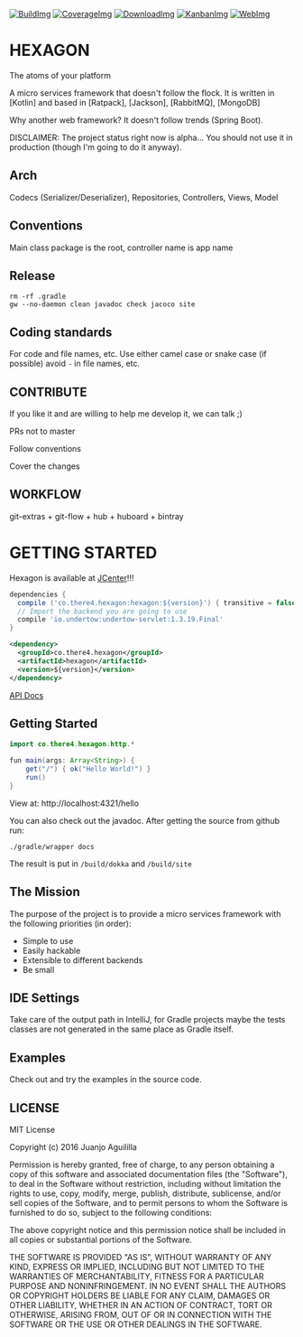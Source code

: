 [![BuildImg]][Build] [![CoverageImg]][Coverage]
[![DownloadImg]][Download] [![KanbanImg]][Kanban]
[![WebImg]][Web]

[BuildImg]: https://travis-ci.org/jamming/hexagon.svg?branch=master
[Build]: https://travis-ci.org/jamming/hexagon

[CoverageImg]: https://codecov.io/github/jamming/hexagon/coverage.svg?branch=master
[Coverage]: https://codecov.io/github/jamming/hexagon?branch=master

[DownloadImg]: https://img.shields.io/bintray/v/jamming/maven/Hexagon.svg
[Download]: https://bintray.com/jamming/maven/Hexagon/_latestVersion

[KanbanImg]: https://img.shields.io/badge/kanban-huboard-blue.svg
[Kanban]: https://huboard.com/jamming/hexagon

[WebImg]: https://img.shields.io/badge/web-there4.co%2Fhexagon-blue.svg
[Web]: http://there4.co/hexagon


HEXAGON
=======

The atoms of your platform

A micro services framework that doesn't follow the flock. It is written in [Kotlin] and based in
[Ratpack], [Jackson], [RabbitMQ], [MongoDB]

Why another web framework? It doesn't follow trends (Spring Boot).

DISCLAIMER: The project status right now is alpha... You should not use it in production (though
I'm going to do it anyway).


## Arch

Codecs (Serializer/Deserializer), Repositories, Controllers, Views, Model


## Conventions

Main class package is the root, controller name is app name

## Release

    rm -rf .gradle
    gw --no-daemon clean javadoc check jacoco site

## Coding standards

For code and file names, etc. Use either camel case or snake case (if possible)
avoid `-` in file names, etc.


CONTRIBUTE
----------

If you like it and are willing to help me develop it, we can talk ;)

PRs not to master

Follow conventions

Cover the changes


WORKFLOW
--------

git-extras + git-flow + hub + huboard + bintray


GETTING STARTED
===============

Hexagon is available at [JCenter]!!!

```groovy
dependencies {
  compile ('co.there4.hexagon:hexagon:${version}') { transitive = false }
  // Import the backend you are going to use
  compile 'io.undertow:undertow-servlet:1.3.19.Final'
}
```

```xml
<dependency>
  <groupId>co.there4.hexagon</groupId>
  <artifactId>hexagon</artifactId>
  <version>${version}</version>
</dependency>
```

[API Docs](http://there4.co/hexagon/dokka/)

[JCenter]: https://bintray.com/jamming/maven/Hexagon


Getting Started
---------------

```java
import co.there4.hexagon.http.*

fun main(args: Array<String>) {
    get("/") { ok("Hello World!") }
    run()
}
```

View at: http://localhost:4321/hello

You can also check out the javadoc. After getting the source from github run:

    ./gradle/wrapper docs

The result is put in `/build/dokka` and `/build/site`


The Mission
-----------

The purpose of the project is to provide a micro services framework with the following priorities (in
order):

* Simple to use
* Easily hackable
* Extensible to different backends
* Be small


IDE Settings
------------

Take care of the output path in IntelliJ, for Gradle projects maybe the tests classes are not
generated in the same place as Gradle itself.


Examples
---------

Check out and try the examples in the source code.

<!---
[Code Examples][Examples]
[Examples]: https://github.com/jamming/hexagon/tree/master/src/test/kotlin/hexagon/Examples.kt

You can also check the [integration tests][tests]
[tests]: https://github.com/jamming/hexagon/tree/master/src/test/kotlin/hexagon/it/undertow
-->


LICENSE
-------

MIT License

Copyright (c) 2016 Juanjo Aguililla

Permission is hereby granted, free of charge, to any person obtaining a copy
of this software and associated documentation files (the "Software"), to deal
in the Software without restriction, including without limitation the rights
to use, copy, modify, merge, publish, distribute, sublicense, and/or sell
copies of the Software, and to permit persons to whom the Software is
furnished to do so, subject to the following conditions:

The above copyright notice and this permission notice shall be included in all
copies or substantial portions of the Software.

THE SOFTWARE IS PROVIDED "AS IS", WITHOUT WARRANTY OF ANY KIND, EXPRESS OR
IMPLIED, INCLUDING BUT NOT LIMITED TO THE WARRANTIES OF MERCHANTABILITY,
FITNESS FOR A PARTICULAR PURPOSE AND NONINFRINGEMENT. IN NO EVENT SHALL THE
AUTHORS OR COPYRIGHT HOLDERS BE LIABLE FOR ANY CLAIM, DAMAGES OR OTHER
LIABILITY, WHETHER IN AN ACTION OF CONTRACT, TORT OR OTHERWISE, ARISING FROM,
OUT OF OR IN CONNECTION WITH THE SOFTWARE OR THE USE OR OTHER DEALINGS IN THE
SOFTWARE.
